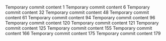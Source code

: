 Temporary commit content 1
Temporary commit content 6
Temporary commit content 32
Temporary commit content 48
Temporary commit content 61
Temporary commit content 94
Temporary commit content 96
Temporary commit content 120
Temporary commit content 121
Temporary commit content 125
Temporary commit content 155
Temporary commit content 166
Temporary commit content 175
Temporary commit content 179
